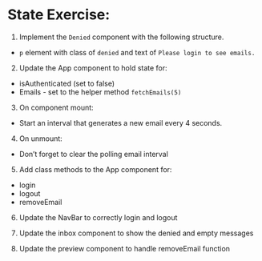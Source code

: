 # State Exercise:

1. Implement the `Denied` component with the following structure.
  - `p` element with class of `denied` and text of `Please login to see emails.`

2. Update the App component to hold state for:
  - isAuthenticated (set to false)
  - Emails - set to the helper method `fetchEmails(5)`

3. On component mount:
  - Start an interval that generates a new email every 4 seconds.

4. On unmount:
  - Don’t forget to clear the polling email interval

5. Add class methods to the App component for:
  - login
  - logout
  - removeEmail

6. Update the NavBar to correctly login and logout

7. Update the inbox component to show the denied and empty messages

8. Update the preview component to handle removeEmail function
